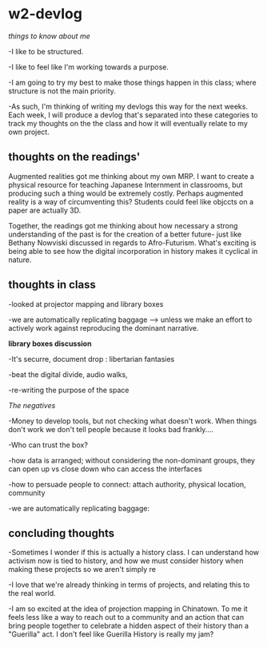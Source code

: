 # w2-devlog

_things to know about me_

-I like to be structured.

-I like to feel like I'm working towards a purpose.

-I am going to try my best to make those things happen in this class; where structure is not the main priority.

-As such, I'm thinking of writing my devlogs this way for the next weeks. Each week, I will produce a devlog that's separated into these categories to track my thoughts on the the class and how it will eventually relate to my own project.

## thoughts on the readings' ##

Augmented realities got me thinking about my own MRP. I want to create a physical resource for teaching Japanese Internment in classrooms, but producing such a thing would be extremely costly. Perhaps augmented reality is a way of circumventing this? Students could feel like objccts on a paper are actually 3D.

Together, the readings got me thinking about how necessary a strong understanding of the past is for the creation of a better future- just like Bethany Nowviski discussed in regards to Afro-Futurism. What's exciting is being able to see how the digital incorporation in history makes it cyclical in nature.   

## thoughts in class ##

-looked at projector mapping and library boxes

-we are automatically replicating baggage --> unless we make an effort to actively work against reproducing the dominant narrative.

**library boxes discussion** 

-It's securre, document drop : libertarian fantasies

-beat the digital divide, audio walks, 

-re-writing the purpose of the space

_The negatives_

-Money to develop tools, but not checking what doesn't work. When things don't work we don't tell people because it looks bad frankly....

-Who can trust the box?

-how data is arranged; without considering the non-dominant groups, they can open up vs close down who can access the interfaces

-how to persuade people to connect: attach authority, physical location, community 

-we are automatically replicating baggage:

## concluding thoughts ##

-Sometimes I wonder if this is actually a history class. I can understand how activism now is tied to history, and how we must consider history when making these projects so we aren't simply re

-I love that we're already thinking in terms of projects, and relating this to the real world.

-I am so excited at the idea of projection mapping in Chinatown. To me it feels less like a way to reach out to a community and an action that can bring people together to celebrate a hidden aspect of their history than a "Guerilla" act. I don't feel like Guerilla History is really my jam?
